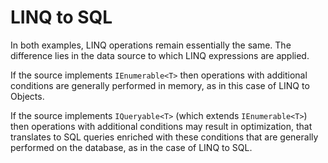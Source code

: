 <!--
//________________________________________________________________________________________________________________
//  Copyright (C) 2024, Mariusz Postol LODZ POLAND.
//
//  To be in touch join the community by pressing the `Watch` button and get started commenting using the 
// discussion panel at https://github.com/mpostol/TP/discussions/182
//
//  by introducing yourself and telling us what you do with this community.
//________________________________________________________________________________________________________________
-->

# LINQ to SQL

In both examples, LINQ operations remain essentially the same. The difference lies in the data source to which LINQ expressions are applied.

If the source implements `IEnumerable<T>` then operations with additional conditions are generally performed in memory, as in this case of LINQ to Objects.

If the source implements `IQueryable<T>` (which extends `IEnumerable<T>`) then operations with additional conditions may result in optimization, that translates to SQL queries enriched with these conditions that are generally performed on the database, as in the case of LINQ to SQL.
